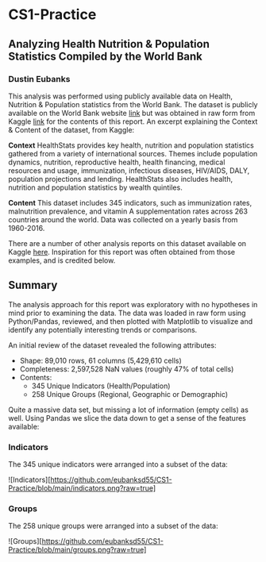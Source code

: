 # CS1-Practice

## Analyzing Health Nutrition & Population Statistics Compiled by the World Bank
### Dustin Eubanks

This analysis was performed using publicly available data on Health, Nutrition & Population statistics from the World Bank.  The dataset is publicly available on the World Bank website [link](https://datacatalog.worldbank.org/dataset/health-nutrition-and-population-statistics) but was obtained in raw form from Kaggle [link](https://www.kaggle.com/theworldbank/health-nutrition-and-population-statistics) for the contents of this report.  An excerpt explaining the Context & Content of the dataset, from Kaggle:

>
**Context**
HealthStats provides key health, nutrition and population statistics gathered from a variety of international sources. Themes include population dynamics, nutrition, reproductive health, health financing, medical resources and usage, immunization, infectious diseases, HIV/AIDS, DALY, population projections and lending. HealthStats also includes health, nutrition and population statistics by wealth quintiles.
>
**Content**
This dataset includes 345 indicators, such as immunization rates, malnutrition prevalence, and vitamin A supplementation rates across 263 countries around the world. Data was collected on a yearly basis from 1960-2016.


There are a number of other analysis reports on this dataset available on Kaggle [here](https://www.kaggle.com/theworldbank/health-nutrition-and-population-statistics/notebooks).  Inspiration for this report was often obtained from those examples, and is credited below.


## Summary

The analysis approach for this report was exploratory with no hypotheses in mind prior to examining the data.  The data was loaded in raw form using Python/Pandas, reviewed, and then plotted with Matplotlib to visualize and identify any potentially interesting trends or comparisons.

An initial review of the dataset revealed the following attributes:

* Shape: 89,010 rows, 61 columns (5,429,610 cells)
* Completeness: 2,597,528 NaN values (roughly 47% of total cells)
* Contents:
    - 345 Unique Indicators (Health/Population)
    - 258 Unique Groups (Regional, Geographic or Demographic)

Quite a massive data set, but missing a lot of information (empty cells) as well.  Using Pandas we slice the data down to get a sense of the features available:

### Indicators
The 345 unique indicators were arranged into a subset of the data:

![Indicators][https://github.com/eubanksd55/CS1-Practice/blob/main/indicators.png?raw=true]

### Groups
The 258 unique groups were arranged into a subset of the data:

![Groups][https://github.com/eubanksd55/CS1-Practice/blob/main/groups.png?raw=true]

